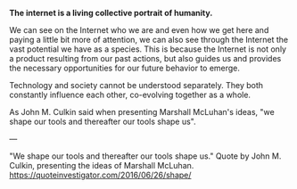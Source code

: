 **The internet is a living collective portrait of humanity.**

We can see on the Internet who we are and even how we get here and paying a little bit more of attention, we can also see through the Internet the vast potential we have as a species. This is because the Internet is not only a product resulting from our past actions, but also guides us and provides the necessary opportunities for our future behavior to emerge.

Technology and society cannot be understood separately. They both constantly influence each other, co-evolving together as a whole.

As John M. Culkin said when presenting Marshall McLuhan's ideas, "we shape our tools and thereafter our tools shape us".

—

"We shape our tools and thereafter our tools shape us."
Quote by John M. Culkin, presenting the ideas of Marshall McLuhan.
https://quoteinvestigator.com/2016/06/26/shape/